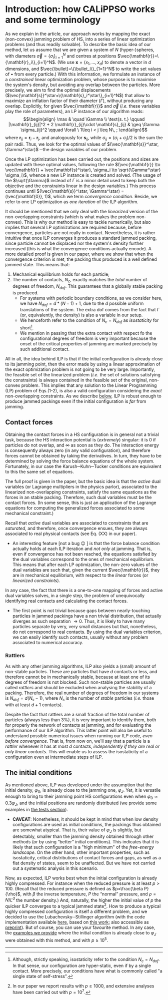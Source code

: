# Introduction: how CALiPPSO works and some terminology 


As we explain in the article, our approach works by mapping the exact (non-convex) jamming problem of HS, into a series of linear optimization problems (and thus readily solvable). To describe the basic idea of our method, let us assume that we are given a system of $N$ (hyper-)spheres, with diameters $\vec{\sigma}=\{\sigma_i\}_{i=1}^N$ and centres at positions $\vec{\mathbf{r}}=\{\mathbf{r}_i\}_{i=1}^N$. (We use $\mathbf{x}=(x_1, \dots, x_d)$ to denote a vector in $d$ dimensions, and $\vec{\bullet}=\{\bullet_i\}_{1=1}^N$ to write the set values of $\bullet$ from every particle.) With this information, we formulate an instance of a *constrained* linear optimization problem, whose purpose is to maximise the system's density, but avoiding any overlap between the particles. More precisely, we aim to find the optimal displacements ($\vec{\mathbf{s}}^\star=\{\mathbf{s}_i^\star\}_{i=1}^N$) that allow to maximize an inflation factor of their diameter ($\Gamma$), without producing any overlap. 
Explicitly, for given $\vec{\mathbf{r}}$ and $\vec{\sigma}$ (*i.e.* these variables play the role of parameters), an LP instance of our algorithm reads:
$$\begin{align}
  \max & \quad \Gamma \\
  \text{s. t.} \qquad |\mathbf{r}_{ij}|^2 + 2 \mathbf{r}_{ij}\cdot \mathbf{s}_{ij}   & \geq \Gamma \sigma_{ij}^2  \qquad \forall \ 1\leq i < j \leq N\, ;
\end{align}$$
where $\mathbf{r}_{ij} = \mathbf{r}_i - \mathbf{r}_j$, and analogously for $\mathbf{s}_{ij}$, while $\sigma_{ij}=(\sigma_i+\sigma_j)/2$ is the sum the pair radii. Thus, we look for the optimal values of $(\vec{\mathbf{s}}^\star, \Gamma^\star)$ ─the design variables of our problem.

Once the LP optimization has been carried out, the positions and sizes are updated with these optimal values, following the rule $(\vec{\mathbf{r}} \to \vec{\mathbf{r}} + \vec{\mathbf{s}^\star}, \sigma_i \to \sqrt{\Gamma^\star} \sigma_i)$, whence a new LP instance is created and solved. (The usage of the $\sqrt{\Gamma}$ instead of $\Gamma$ is a minor detail used to keep both the objective and the constraints linear in the design variables.) This process continues until $(\vec{\mathbf{s}}^\star, \Gamma^\star) = (\vec{\mathbf{0}}, 1)$, which we term *convergence condition*. Beside, we refer to one LP optimization as *one iteration* of the ILP algorithm.



It should be mentioned that we only deal with the *linearized* version of the non-overlapping constraints (which is what makes the problem non-convex). This is why our method is easy to tackle numerically, but also implies that several LP optimizations are required because, before convergence, particles are not really in contact. Nevertheless, it is rather intuitive that once ILP converges it produces a standard jammed packing, since particle cannot be displaced nor the system's density further increased (this is what the convergence conditions actually encode). A more detailed proof is given in our paper, where we show that when the convergence criterion is met, the packing thus produced is a well defined jammed state. 
This means that:
1. Mechanical equilibrium holds for each particle;
2. The number of contacts, $N_c$, exactly matches the *total* number of degrees of freedom, $N_{dof}$. This guarantees that a globally stable packing is produced. 
   - For systems with periodic boundary conditions, as we consider here, we have $N_{dof}=d*(N-1)+1$, due to the $d$ possible uniform translations of the system. The extra dof comes from the fact that $\Gamma$ (or, equivalently, the density) is also a variable in our setup.
   - We henceforth refer to the condition of $N_c=N_{dof}$ as *isostaticity* for short[^iso].
   - We mention in passing that the extra contact with respect fo the configurational degrees of freedom is very important because the onset of the critical properties of jamming are marked precisely by such additional contact. 


All in all, the idea behind ILP is that if the initial configuration is already close to its jamming point, then the error made by using a linear approximation of the exact optimization problem is not going to be very large. Importantly, the feasible set of the linearized problem (*i.e.* the set of solutions satisfying the constraints) is always contained in the feasible set of the original, non-convex problem. This implies that any solution to the Linear Programming (LP) problem of Eqs.(1-2), is also a valid configuration considering the *exact* non-overlapping constraints. As we describe [below](#the-initial-conditions), ILP is robust enough to produce jammed packings even if the initial configuration is *far* from jamming.


## Contact forces

Obtaining the contact forces in a HS configuration is in general not a trivial task, because the HS interaction potential is (*extremely*) singular: it is $0$ if particles do not overlap, and $\infty$ as soon as they do. The interaction energy is consequently always zero (in any valid configuration), and therefore forces cannot be obtained by taking the derivatives. In turn, they have to be determined by solving the force balance equations of the whole system. Fortunately, in our case the Karush─Kuhn─Tucker conditions are equivalent to this the same set of equations. 

The full proof is given in the paper, but the basic idea is that the *active* dual variables (or Lagrange multipliers in the physics parlor), associated to the linearized non-overlapping constraints, satisfy the same equations as the forces in an stable packing. Therefore, such dual variables must be the contact forces. (In some sense, this is just an application of the Lagrange equations for computing the generalized forces associated to some mechanical constraint.)

Recall that *active* dual variables are associated to constraints that are *saturated*, and therefore, once convergence ensues, they are always associated to real physical contacts (see Eq. (XX) in our paper). 
- An interesting feature [not a bug :wink: ] is that the force balance condition actually holds at each ILP iteration and *not only* at jamming. That is, even if convergence has not been reached, the equations satisfied by the dual variables correspond to the ones of mechanical equilibrium. This means that after each LP optimization, the non-zero values of the dual variables are such that, given the current $\vec{\mathbf{r}}$, they are in mechanical equilibrium, with respect to the *linear* forces (or *linearized constraints*).

In any case, the fact that there is a one-to-one mapping of forces and active dual variables solves, in a single step, the problem of unequivocally identifying real contacts and calculating the contact forces. 
- The first point is not trivial because gaps between nearly-touching particles in jammed packings have a non trivial distribution, that actually diverges as such separation $\to 0$. Thus, it is likely to have many particles separate by very, very small distances but that, nonetheless, do not correspond to real contacts. By using the dual variables criterion, we can easily identify such contacts, usually without any problem associated to numerical accuracy.

### Rattlers

As with any other jamming algorithms, ILP also yields a (small) amount of non-stable particles. These are particles that have $d$ contacts or less, and therefore cannot be in mechanically stable, because at least one of its degrees of freedom is not blocked. Such non-stable particles are usually called *rattlers* and should be excluded when analysing the stability of a packing. Therefore, the real number of degrees of freedom in our systems is $N_{dof}=d(N_s-1)$, where $N_s$ is the number of *stable* particles (*i.e.* those with at least $d+1$ contacts). 

Despite the fact that rattlers are a small fraction of the total number of particles (always less than 3%), it is very important to identify them, both for properly the network of contacts at jamming, and for evaluating the performance of our ILP algorithm. This latter point will also be useful to understand possible numerical issues when running our ILP code, *even before convergence*. That is, from now on, we'll say that a particle is a *rattler* whenever it has at most $d$ contacts, *independently if they are real or only linear contacts*. This will enable us to assess the isostaticity of a configuration even at intermediate steps of ILP.

## The initial conditions

As mentioned above, ILP was developed under the assumption that the initial density, $\varphi_0$, is already close to the jamming one, $\varphi_J$. Yet, it is versatile enough to bring to their jamming point HS configurations even when $\varphi_0 \simeq 0.3\varphi_J$, and the initial positions are randomly distributed (we provide some examples in [the tests section](#some-tests-included)).
- **CAVEAT**: Nonetheless, it should be kept in mind that when low density configurations are used as initial conditions, the packings thus obtained are somewhat atypical. That is, their value of $\varphi_J$ is slightly, but detectably, smaller than the jamming density obtained through other methods (or by using “better” initial conditions). This indicates that it is likely that such configuration is a "high minimum" of the *free-energy landscape*. On the other hand, other important properties, such as isostaticity, critical distributions of contact forces and gaps, as well as a flat density of states, seem to be unaffected. But we have not carried out a systematic analysis in this scenario.

Now, as expected, ILP works best when the initial configuration is already highly compressed. For instance when the reduced pressure is at least $p>100$.  (Recall that the reduced pressure is defined as $p=\frac{\beta P}{\rho}$, with $\beta$ the inverse temperature, $P$ the “normal” pressure, and $\rho=N/L^d$ the number density.) And, naturally, the higher the initial value of $p$ the quicker ILP converges to a typical jammed state[^1]. How to produce a typical highly compressed configuration is itself a different problem, and we decided to use the Lubachevsky─Stillinger algorithm (with the code implementation available [here](https://cims.nyu.edu/~donev/Packing/C++/), based on [this work](https://journals.aps.org/pre/abstract/10.1103/PhysRevE.74.041127); also accessible as [preprint](https://arxiv.org/abs/cond-mat/0608362)). But of course, you can use your favourite method. In any case, the [examples we provide](#some-tests-included) where the initial condition is already close to $\varphi_J$ were obtained with this method, and with $p\geq 10^5$.

___________
[^1]: In our paper we report results with $p\geq 1000$, and extensive analyses have been carried out with $p=10^7$.
[^iso]: Although, strictly speaking, isostaticity refer to the condition $N_c=N_{dof}$. In that sense, our configuration are hyper-static, even if by a single contact. More precisely, our conditions have what is commonly called "a single state of self-stress".